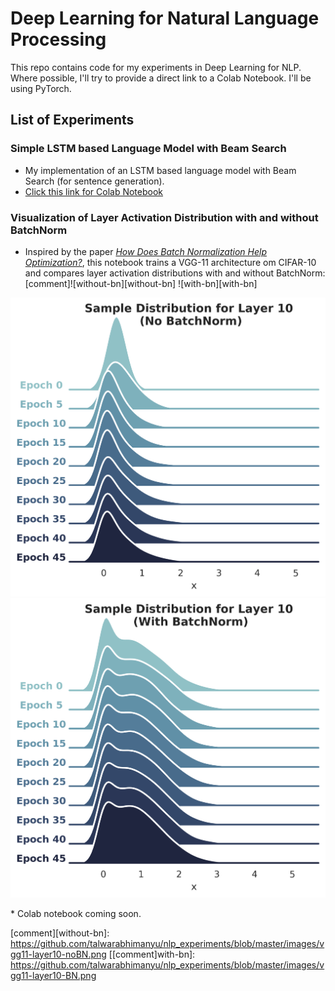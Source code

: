 # Deep Learning for Natural Language Processing
This repo contains code for my experiments in Deep Learning for NLP. Where possible, I'll try to provide a direct link to a Colab Notebook. I'll be using PyTorch.

## List of Experiments
### Simple LSTM based Language Model with Beam Search
* My implementation of an LSTM based language model with Beam Search (for sentence generation).
* [Click this link for Colab Notebook](https://colab.research.google.com/drive/1nD2s4r7XrYP95gxfBoTr3Ajy9QW4YjUQ "Language Model with Beam Search")

### Visualization of Layer Activation Distribution with and without BatchNorm
* Inspired by the paper [_How Does Batch Normalization Help Optimization?_](https://arxiv.org/abs/1805.11604), this notebook trains a VGG-11 architecture om CIFAR-10 and compares layer activation distributions with and without BatchNorm:
[comment]![without-bn][without-bn] ![with-bn][with-bn]
<p float="middle">
	<img src="./images/vgg11-layer10-noBN.png">
	<img src="./images/vgg11-layer10-BN.png">
</p>
* Colab notebook coming soon.

[comment][without-bn]: https://github.com/talwarabhimanyu/nlp_experiments/blob/master/images/vgg11-layer10-noBN.png
[[comment]with-bn]: https://github.com/talwarabhimanyu/nlp_experiments/blob/master/images/vgg11-layer10-BN.png

